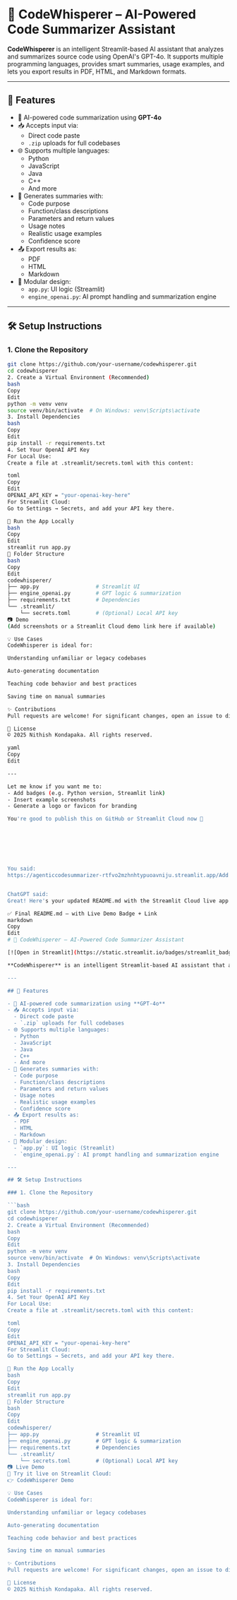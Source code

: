 
# 🤖 CodeWhisperer – AI-Powered Code Summarizer Assistant

**CodeWhisperer** is an intelligent Streamlit-based AI assistant that analyzes and summarizes source code using OpenAI's GPT-4o. It supports multiple programming languages, provides smart summaries, usage examples, and lets you export results in PDF, HTML, and Markdown formats.

---

## 🚀 Features

- 🧠 AI-powered code summarization using **GPT-4o**
- 📥 Accepts input via:
  - Direct code paste
  - `.zip` uploads for full codebases
- 🌐 Supports multiple languages:
  - Python
  - JavaScript
  - Java
  - C++
  - And more
- 📄 Generates summaries with:
  - Code purpose
  - Function/class descriptions
  - Parameters and return values
  - Usage notes
  - Realistic usage examples
  - Confidence score
- 📤 Export results as:
  - PDF
  - HTML
  - Markdown
- 🧩 Modular design:
  - `app.py`: UI logic (Streamlit)
  - `engine_openai.py`: AI prompt handling and summarization engine

---

## 🛠️ Setup Instructions

### 1. Clone the Repository

```bash
git clone https://github.com/your-username/codewhisperer.git
cd codewhisperer
2. Create a Virtual Environment (Recommended)
bash
Copy
Edit
python -m venv venv
source venv/bin/activate  # On Windows: venv\Scripts\activate
3. Install Dependencies
bash
Copy
Edit
pip install -r requirements.txt
4. Set Your OpenAI API Key
For Local Use:
Create a file at .streamlit/secrets.toml with this content:

toml
Copy
Edit
OPENAI_API_KEY = "your-openai-key-here"
For Streamlit Cloud:
Go to Settings → Secrets, and add your API key there.

🧪 Run the App Locally
bash
Copy
Edit
streamlit run app.py
📁 Folder Structure
bash
Copy
Edit
codewhisperer/
├── app.py                  # Streamlit UI
├── engine_openai.py        # GPT logic & summarization
├── requirements.txt        # Dependencies
└── .streamlit/
    └── secrets.toml        # (Optional) Local API key
📷 Demo
(Add screenshots or a Streamlit Cloud demo link here if available)

💡 Use Cases
CodeWhisperer is ideal for:

Understanding unfamiliar or legacy codebases

Auto-generating documentation

Teaching code behavior and best practices

Saving time on manual summaries

✨ Contributions
Pull requests are welcome! For significant changes, open an issue to discuss your ideas first.

📝 License
© 2025 Nithish Kondapaka. All rights reserved.

yaml
Copy
Edit

---

Let me know if you want me to:
- Add badges (e.g. Python version, Streamlit link)
- Insert example screenshots
- Generate a logo or favicon for branding

You're good to publish this on GitHub or Streamlit Cloud now 🚀







You said:
https://agenticcodesummarizer-rtfvo2mzhnhtypuoavniju.streamlit.app/Add Streamlight link here.


ChatGPT said:
Great! Here's your updated README.md with the Streamlit Cloud live app link added in two ideal spots:

✅ Final README.md – with Live Demo Badge + Link
markdown
Copy
Edit
# 🤖 CodeWhisperer – AI-Powered Code Summarizer Assistant

[![Open in Streamlit](https://static.streamlit.io/badges/streamlit_badge_black_white.svg)](https://agenticcodesummarizer-rtfvo2mzhnhtypuoavniju.streamlit.app/)

**CodeWhisperer** is an intelligent Streamlit-based AI assistant that analyzes and summarizes source code using OpenAI's GPT-4o. It supports multiple programming languages, provides smart summaries, usage examples, and lets you export results in PDF, HTML, and Markdown formats.

---

## 🚀 Features

- 🧠 AI-powered code summarization using **GPT-4o**
- 📥 Accepts input via:
  - Direct code paste
  - `.zip` uploads for full codebases
- 🌐 Supports multiple languages:
  - Python
  - JavaScript
  - Java
  - C++
  - And more
- 📄 Generates summaries with:
  - Code purpose
  - Function/class descriptions
  - Parameters and return values
  - Usage notes
  - Realistic usage examples
  - Confidence score
- 📤 Export results as:
  - PDF
  - HTML
  - Markdown
- 🧩 Modular design:
  - `app.py`: UI logic (Streamlit)
  - `engine_openai.py`: AI prompt handling and summarization engine

---

## 🛠️ Setup Instructions

### 1. Clone the Repository

```bash
git clone https://github.com/your-username/codewhisperer.git
cd codewhisperer
2. Create a Virtual Environment (Recommended)
bash
Copy
Edit
python -m venv venv
source venv/bin/activate  # On Windows: venv\Scripts\activate
3. Install Dependencies
bash
Copy
Edit
pip install -r requirements.txt
4. Set Your OpenAI API Key
For Local Use:
Create a file at .streamlit/secrets.toml with this content:

toml
Copy
Edit
OPENAI_API_KEY = "your-openai-key-here"
For Streamlit Cloud:
Go to Settings → Secrets, and add your API key there.

🧪 Run the App Locally
bash
Copy
Edit
streamlit run app.py
📁 Folder Structure
bash
Copy
Edit
codewhisperer/
├── app.py                  # Streamlit UI
├── engine_openai.py        # GPT logic & summarization
├── requirements.txt        # Dependencies
└── .streamlit/
    └── secrets.toml        # (Optional) Local API key
📷 Live Demo
🔗 Try it live on Streamlit Cloud:
👉 CodeWhisperer Demo

💡 Use Cases
CodeWhisperer is ideal for:

Understanding unfamiliar or legacy codebases

Auto-generating documentation

Teaching code behavior and best practices

Saving time on manual summaries

✨ Contributions
Pull requests are welcome! For significant changes, open an issue to discuss your ideas first.

📝 License
© 2025 Nithish Kondapaka. All rights reserved.
